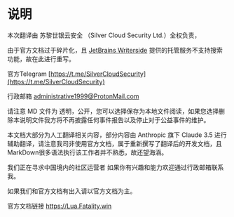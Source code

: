 # 说明

本次翻译由 苏黎世银云安全 （Silver Cloud Security Ltd.）全权负责，

由于官方文档过于碎片化，且 [JetBrains Writerside](https://lp.jetbrains.com/writerside/) 提供的托管服务不支持搜索功能，故在此进行重写。

官方Telegram [https://t.me/SilverCloudSecurity](https://t.me/SilverCloudSecurity)

行政邮箱  administrative1999@ProtonMail.com

请注意 MD 文件为 透明，公开，您可以选择保存为本地文件阅读，如果您选择删除本说明文件我方将不再披露任何事件报告以及停止对于公益事件的维护。

本文档大部分为人工翻译相关内容，部分内容由 Anthropic 旗下 Claude 3.5 进行辅助翻译，请注意我司非使用官方文档，属于重新撰写了翻译后的开发文档，且MarkDown很多语法执行该工作者并不熟悉，故还望海涵。

我们正在寻求中国境内的社区运营者 如果你有兴趣和能力欢迎通过行政邮箱联系我。

如果我们和官方文档有出入请以官方文档为主。

官方文档链接 https://Lua.Fatality.win

